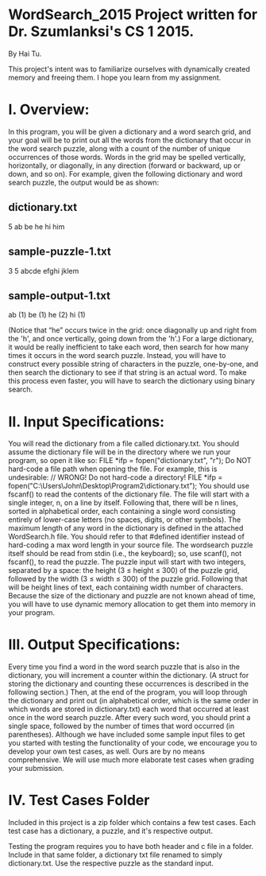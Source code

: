 # WordSearch_2015 Project written for Dr. Szumlanksi's CS 1 2015. 
By Hai Tu.

This project's intent was to familiarize ourselves with dynamically created memory and freeing them. I hope you learn from my assignment.

I. Overview:
=========

In this program, you will be given a dictionary and a word search grid, and your goal will be to print
out all the words from the dictionary that occur in the word search puzzle, along with a count of the
number of unique occurrences of those words. Words in the grid may be spelled vertically, horizontally,
or diagonally, in any direction (forward or backward, up or down, and so on). For example, given the
following dictionary and word search puzzle, the output would be as shown:

dictionary.txt
-------------
5
ab
be
he
hi
him

sample-puzzle-1.txt
-------------
3 5
abcde
efghi
jklem

sample-output-1.txt
-------------
ab (1)
be (1)
he (2)
hi (1)


(Notice that “he” occurs twice in the grid: once diagonally up and right from the 'h', and once vertically,
going down from the 'h'.)
For a large dictionary, it would be really inefficient to take each word, then search for how many times
it occurs in the word search puzzle. Instead, you will have to construct every possible string of
characters in the puzzle, one-by-one, and then search the dictionary to see if that string is an actual
word. To make this process even faster, you will have to search the dictionary using binary search.


II. Input Specifications:
=====================
You will read the dictionary from a file called dictionary.txt. You should assume the dictionary file
will be in the directory where we run your program, so open it like so:
FILE *ifp = fopen("dictionary.txt", "r");
Do NOT hard-code a file path when opening the file. For example, this is undesirable:
// WRONG! Do not hard-code a directory!
FILE *ifp = fopen("C:\Users\John\Desktop\Program2\dictionary.txt");
You should use fscanf() to read the contents of the dictionary file. The file will start with a single
integer, n, on a line by itself. Following that, there will be n lines, sorted in alphabetical order, each
containing a single word consisting entirely of lower-case letters (no spaces, digits, or other symbols).
The maximum length of any word in the dictionary is defined in the attached WordSearch.h file. You
should refer to that #defined identifier instead of hard-coding a max word length in your source file.
The wordsearch puzzle itself should be read from stdin (i.e., the keyboard); so, use scanf(), not
fscanf(), to read the puzzle. The puzzle input will start with two integers, separated by a space: the
height (3 ≤ height ≤ 300) of the puzzle grid, followed by the width (3 ≤ width ≤ 300) of the puzzle grid.
Following that will be height lines of text, each containing width number of characters.
Because the size of the dictionary and puzzle are not known ahead of time, you will have to use
dynamic memory allocation to get them into memory in your program.


III. Output Specifications:
======================
Every time you find a word in the word search puzzle that is also in the dictionary, you will increment a
counter within the dictionary. (A struct for storing the dictionary and counting these occurrences is
described in the following section.) Then, at the end of the program, you will loop through the
dictionary and print out (in alphabetical order, which is the same order in which words are stored in
dictionary.txt) each word that occurred at least once in the word search puzzle. After every such word,
you should print a single space, followed by the number of times that word occurred (in parentheses).
Although we have included some sample input files to get you started with testing the functionality of
your code, we encourage you to develop your own test cases, as well. Ours are by no means
comprehensive. We will use much more elaborate test cases when grading your submission.

IV. Test Cases Folder
====================
Included in this project is a zip folder which contains a few test cases. Each test case has a dictionary, a puzzle, and it's respective output.

Testing the program requires you to have both header and c file in a folder. Include in that same folder, a dictionary txt file renamed to simply dictionary.txt. Use the respective puzzle as the standard input.

